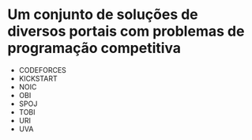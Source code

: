 # Um conjunto de soluções de diversos portais com problemas de programação competitiva
- CODEFORCES
- KICKSTART
- NOIC
- OBI
- SPOJ
- TOBI
- URI
- UVA
